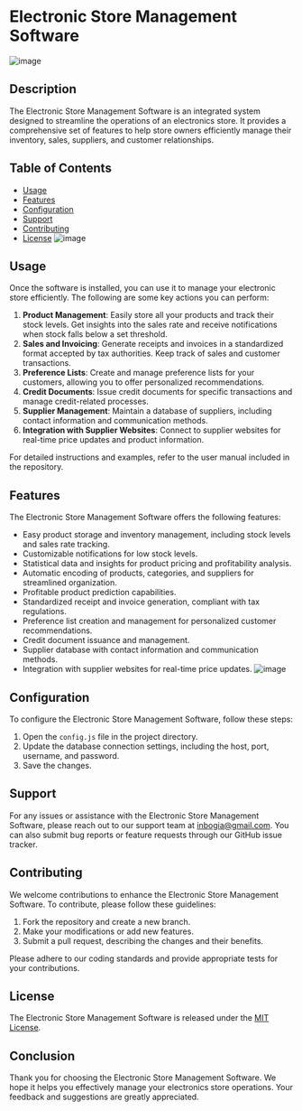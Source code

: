 # Electronic Store Management Software
![image](https://github.com/ingli0/stock-main/assets/76855285/ba9f4041-96a1-4a31-bed4-67fe9b7c4025)

## Description

The Electronic Store Management Software is an integrated system designed to streamline the operations of an electronics store. It provides a comprehensive set of features to help store owners efficiently manage their inventory, sales, suppliers, and customer relationships.

## Table of Contents
- [Usage](#usage)
- [Features](#features)
- [Configuration](#configuration)
- [Support](#support)
- [Contributing](#contributing)
- [License](#license)
![image](https://github.com/ingli0/stock-main/assets/76855285/dd8812cb-f067-4d0d-8c6b-cbe667979e8a)

## Usage

Once the software is installed, you can use it to manage your electronic store efficiently. The following are some key actions you can perform:

1. **Product Management**: Easily store all your products and track their stock levels. Get insights into the sales rate and receive notifications when stock falls below a set threshold.
2. **Sales and Invoicing**: Generate receipts and invoices in a standardized format accepted by tax authorities. Keep track of sales and customer transactions.
3. **Preference Lists**: Create and manage preference lists for your customers, allowing you to offer personalized recommendations.
4. **Credit Documents**: Issue credit documents for specific transactions and manage credit-related processes.
5. **Supplier Management**: Maintain a database of suppliers, including contact information and communication methods.
6. **Integration with Supplier Websites**: Connect to supplier websites for real-time price updates and product information.

For detailed instructions and examples, refer to the user manual included in the repository.

## Features

The Electronic Store Management Software offers the following features:

- Easy product storage and inventory management, including stock levels and sales rate tracking.
- Customizable notifications for low stock levels.
- Statistical data and insights for product pricing and profitability analysis.
- Automatic encoding of products, categories, and suppliers for streamlined organization.
- Profitable product prediction capabilities.
- Standardized receipt and invoice generation, compliant with tax regulations.
- Preference list creation and management for personalized customer recommendations.
- Credit document issuance and management.
- Supplier database with contact information and communication methods.
- Integration with supplier websites for real-time price updates.
![image](https://github.com/ingli0/stock-main/assets/76855285/a81d1790-e26d-463c-8123-5357e5463830)

## Configuration

To configure the Electronic Store Management Software, follow these steps:

1. Open the `config.js` file in the project directory.
2. Update the database connection settings, including the host, port, username, and password.
3. Save the changes.

## Support

For any issues or assistance with the Electronic Store Management Software, please reach out to our support team at inbogia@gmail.com. You can also submit bug reports or feature requests through our GitHub issue tracker.

## Contributing

We welcome contributions to enhance the Electronic Store Management Software. To contribute, please follow these guidelines:

1. Fork the repository and create a new branch.
2. Make your modifications or add new features.
3. Submit a pull request, describing the changes and their benefits.

Please adhere to our coding standards and provide appropriate tests for your contributions.

## License

The Electronic Store Management Software is released under the [MIT License](LICENSE.txt).

 
## Conclusion

Thank you for choosing the Electronic Store Management Software. We hope it helps you effectively manage your electronics store operations. Your feedback and suggestions are greatly appreciated.
